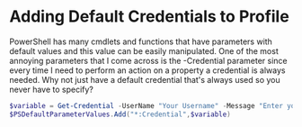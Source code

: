 # Adding Default Credentials to Profile

PowerShell has many cmdlets and functions that have parameters with default values and this value can be easily manipulated. One of the most annoying parameters that I come across is the -Credential parameter since every time I need to perform an action on a property a credential is always needed. Why not just have a default credential that's always used so you never have to specify?

```powershell
$variable = Get-Credential -UserName "Your Username" -Message "Enter your admin password"
$PSDefaultParameterValues.Add("*:Credential",$variable)
```